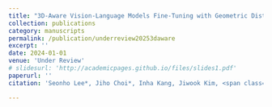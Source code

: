 ```yaml
---
title: "3D-Aware Vision-Language Models Fine-Tuning with Geometric Distillation"
collection: publications
category: manuscripts
permalink: /publication/underreview20253daware
excerpt: ''
date: 2024-01-01
venue: 'Under Review'
# slidesurl: 'http://academicpages.github.io/files/slides1.pdf'
paperurl: ''
citation: 'Seonho Lee*, Jiho Choi*, Inha Kang, Jiwook Kim, <span class="underline">Junsung Park</span>, Hyunjung Shim.'

---
```


<!-- The contents above will be part of a list of publications, if the user clicks the link for the publication than the contents of section will be rendered as a full page, allowing you to provide more information about the paper for the reader. When publications are displayed as a single page, the contents of the above "citation" field will automatically be included below this section in a smaller font. -->